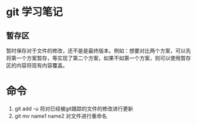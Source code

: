 # git 学习笔记

## 暂存区

暂时保存对于文件的修改，还不是是最终版本。例如：想要对比两个方案，可以先将第一个方案暂存，等实现了第二个方案，如果不如第一个方案，则可以使用暂存区的内容将现有内容覆盖。

# 命令
1. git add -u 	将对已经被git跟踪的文件的修改进行更新
2. git mv name1 name2	对文件进行重命名
